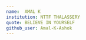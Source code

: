 ```yaml
---
name:  AMAL K
institution: NTTF THALASSERY
quote: BELIEVE IN YOURSELF
github_user: Amal-K-Ashok
---
```

